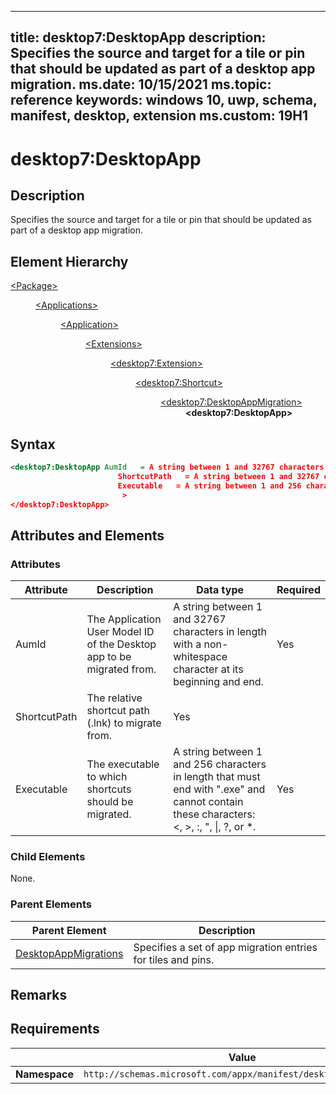 ﻿---

title: desktop7:DesktopApp
description: Specifies the source and target for a tile or pin that should be updated as part of a desktop app migration.
ms.date: 10/15/2021
ms.topic: reference
keywords: windows 10, uwp, schema, manifest, desktop, extension 
ms.custom: 19H1
---

# desktop7:DesktopApp

## Description
Specifies the source and target for a tile or pin that should be updated as part of a desktop app migration.

## Element Hierarchy
<dl>
<dt><a href="element-package.md">&lt;Package&gt;</a></dt>
<dd>
<dl>
<dt><a href="element-applications.md">&lt;Applications&gt;</a></dt>
<dd>
<dl>
<dt><a href="element-application.md">&lt;Application&gt;</a></dt>
<dd>
<dl>
<dt><a href="element-1-extensions.md">&lt;Extensions&gt;</a></dt>
<dd>
<dl>
<dt><a href="element-desktop7-extension.md">&lt;desktop7:Extension&gt;</a></dt>
<dd>
<dl>
<dt><a href="element-desktop7-shortcut.md">&lt;desktop7:Shortcut&gt;</a></dt>
<dd>
<dl>
<dt><a href="element-desktop7-desktopappmigration.md">&lt;desktop7:DesktopAppMigration&gt;</a></dt>
<dd><b>&lt;desktop7:DesktopApp&gt;</b></dd>
</dl>
</dd>
</dl>
</dd>
</dl>
</dd>
</dl>
</dd>
</dl>
</dd>
</dl>
</dd>
</dl>


## Syntax

```xml
<desktop7:DesktopApp AumId   = A string between 1 and 32767 characters in length with a non-whitespace character at its beginning and end.
                        ShortcutPath   = A string between 1 and 32767 characters in length with a non-whitespace character at its beginning and end. 
                        Executable   = A string between 1 and 256 characters in length that must end with ".exe" and cannot contain these characters: <, >, :, ", |, ?, or *. 
                         >
</desktop7:DesktopApp>
```


## Attributes and Elements

### Attributes

| Attribute | Description | Data type | Required |
|-----------|-------------|-----------|----------|
| AumId | The Application User Model ID of the Desktop app to be migrated from. | A string between 1 and 32767 characters in length with a non-whitespace character at its beginning and end. | Yes |
| ShortcutPath | The relative shortcut path (.lnk) to migrate from. | Yes |
| Executable | The executable to which shortcuts should be migrated. | A string between 1 and 256 characters in length that must end with ".exe" and cannot contain these characters: <, >, :, ", \|, ?, or *. | Yes |

### Child Elements

None.

### Parent Elements

| Parent Element | Description |
|---------------|-------------|
| [DesktopAppMigrations](element-desktop7-desktopappmigration.md) | Specifies a set of app migration entries for tiles and pins. |  


## Remarks



## Requirements

|               |     Value                                                        |
|---------------|-------------------------------------------------------------|
| **Namespace** | `http://schemas.microsoft.com/appx/manifest/desktop/windows10/7` |